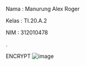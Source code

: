 Nama  : Manurung Alex Roger

Kelas : TI.20.A.2
 
NIM   : 312010478

.

ENCRYPT
![image](https://user-images.githubusercontent.com/101391579/199862203-25df4dac-b82d-4950-9319-429327502774.png)
